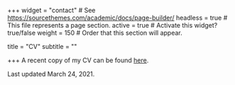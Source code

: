 +++
widget = "contact"  # See https://sourcethemes.com/academic/docs/page-builder/
headless = true  # This file represents a page section.
active = true  # Activate this widget? true/false
weight = 150  # Order that this section will appear.

title = "CV"
subtitle = ""


+++
A recent copy of my CV can be found [here](https://kkempfert.github.io/files/CV.pdf).

Last updated March 24, 2021.